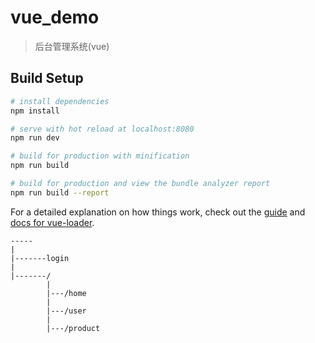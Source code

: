# vue_demo

> 后台管理系统(vue)

## Build Setup

``` bash
# install dependencies
npm install

# serve with hot reload at localhost:8080
npm run dev

# build for production with minification
npm run build

# build for production and view the bundle analyzer report
npm run build --report
```

For a detailed explanation on how things work, check out the [guide](http://vuejs-templates.github.io/webpack/) and [docs for vue-loader](http://vuejs.github.io/vue-loader).






```
-----
|
|-------login
|
|-------/
        |
        |---/home
        |
        |---/user
        |
        |---/product
```
